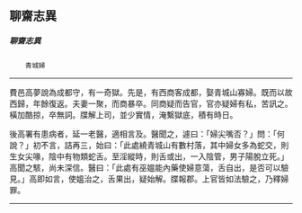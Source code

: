 

## 聊齋志異

##### 聊齋志異
　　`青城婦`

* * *

費邑高夢說為成都守，有一奇獄。先是，有西商客成都，娶青城山寡婦。既而以故西歸，年餘復返。夫妻一聚，而商暴卒。同商疑而告官，官亦疑婦有私，苦訊之。橫加酷掠，卒無詞。牒解上司，並少實情，淹繫獄底，積有時日。

後高署有患病者，延一老醫，適相言及。醫聞之，遽曰：「婦尖嘴否？」問：「何說？」初不言，詰再三，始曰：「此處繞青城山有數村落，其中婦女多為蛇交，則生女尖喙，陰中有物類蛇舌。至淫縱時，則舌或出，一入陰管，男子陽脫立死。」高聞之駭，尚未深信。醫曰：「此處有巫媼能內藥使婦意蕩，舌自出，是否可以驗見。」高即如言，使媼治之，舌果出，疑始解。牒報郡。上官皆如法驗之，乃釋婦罪。

* * *


